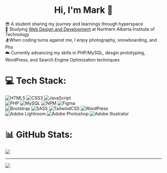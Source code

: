 <h1 align="center">Hi, I'm Mark 👋</h1>

:sunglasses: A student sharing my journey and learnings through hyperspace<br/>
:school_satchel: Studying [Web Design and Development](https://www.nait.ca/programs/dmit-web-design-development?term=2025-winter&intake=e50f26e1-00b0-4ac6-ba9b-8d2bd807265f) at Northern Alberta Institute of Technology<br/>
:snowboarder:When coding turns against me, I enjoy photography, snowboarding, and Pho<br/>
:cloud: Currently advancing my skills in PHP/MySQL, desgin prototyping, WordPress, and Search Engine Optimization techniques

# 💻 Tech Stack:
![HTML5](https://img.shields.io/badge/html5-%23E34F26.svg?style=for-the-badge&logo=html5&logoColor=white) ![CSS3](https://img.shields.io/badge/css3-%231572B6.svg?style=for-the-badge&logo=css3&logoColor=white) ![JavaScript](https://img.shields.io/badge/javascript-%23323330.svg?style=for-the-badge&logo=javascript&logoColor=%23F7DF1E)<br/> 
![PHP](https://img.shields.io/badge/php-%23777BB4.svg?style=for-the-badge&logo=php&logoColor=white) ![MySQL](https://img.shields.io/badge/mysql-4479A1.svg?style=for-the-badge&logo=mysql&logoColor=white) ![NPM](https://img.shields.io/badge/NPM-%23CB3837.svg?style=for-the-badge&logo=npm&logoColor=white) ![Figma](https://img.shields.io/badge/figma-%23F24E1E.svg?style=for-the-badge&logo=figma&logoColor=white)<br/> 
![Bootstrap](https://img.shields.io/badge/bootstrap-%238511FA.svg?style=for-the-badge&logo=bootstrap&logoColor=white) ![SASS](https://img.shields.io/badge/SASS-hotpink.svg?style=for-the-badge&logo=SASS&logoColor=white) ![TailwindCSS](https://img.shields.io/badge/tailwindcss-%2338B2AC.svg?style=for-the-badge&logo=tailwind-css&logoColor=white) ![WordPress](https://img.shields.io/badge/WordPress-%23117AC9.svg?style=for-the-badge&logo=WordPress&logoColor=white)<br/> 
![Adobe Lightroom](https://img.shields.io/badge/Adobe%20Lightroom-31A8FF.svg?style=for-the-badge&logo=Adobe%20Lightroom&logoColor=white) ![Adobe Photoshop](https://img.shields.io/badge/adobe%20photoshop-%2331A8FF.svg?style=for-the-badge&logo=adobe%20photoshop&logoColor=white) ![Adobe Illustrator](https://img.shields.io/badge/adobe%20illustrator-%23FF9A00.svg?style=for-the-badge&logo=adobe%20illustrator&logoColor=white) 
# 📊 GitHub Stats:
![](https://github-readme-stats.vercel.app/api?username=markmanlapaz&theme=tokyonight&hide_border=false&include_all_commits=true&count_private=false)<br/>

---
[![](https://visitcount.itsvg.in/api?id=markmanlapaz&icon=0&color=6)](https://visitcount.itsvg.in)

<!-- Proudly created with GPRM ( https://gprm.itsvg.in ) -->



